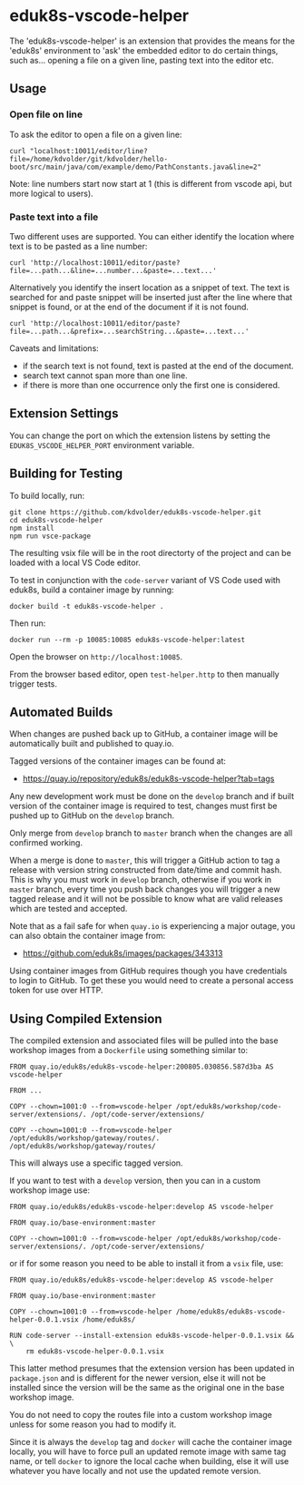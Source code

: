 # eduk8s-vscode-helper

The 'eduk8s-vscode-helper' is an extension that provides the means for the 'eduk8s' environment
to 'ask' the embedded editor to do certain things, such as... opening a file on a given line, 
pasting text into the editor etc. 

## Usage

### Open file on line

To ask the editor to open a file on a given line:

```
curl "localhost:10011/editor/line?file=/home/kdvolder/git/kdvolder/hello-boot/src/main/java/com/example/demo/PathConstants.java&line=2"
```

Note: line numbers start now start at 1 (this is different from vscode api, but more logical to users).

### Paste text into a file

Two different uses are supported. You can either identify the location where text is to be pasted as a 
line number:

```
curl 'http://localhost:10011/editor/paste?file=...path...&line=...number...&paste=...text...'
```

Alternatively you identify the insert location as a snippet of text. The text is searched for and paste
snippet will be inserted just after the line where that snippet is found, or at the end of the document
if it is not found.

```
curl 'http://localhost:10011/editor/paste?file=...path...&prefix=...searchString...&paste=...text...'
```

Caveats and limitations:

- if the search text is not found, text is pasted at the end of the document.
- search text cannot span more than one line.
- if there is more than one occurrence only the first one is considered.

## Extension Settings

You can change the port on which the extension listens by setting the `EDUK8S_VSCODE_HELPER_PORT` environment variable.

## Building for Testing

To build locally, run:

```
git clone https://github.com/kdvolder/eduk8s-vscode-helper.git
cd eduk8s-vscode-helper
npm install
npm run vsce-package
```

The resulting vsix file will be in the root directorty of the project and can be loaded with a local VS Code editor.

To test in conjunction with the ``code-server`` variant of VS Code used with eduk8s, build a container image by running:

```
docker build -t eduk8s-vscode-helper .
```

Then run:

```
docker run --rm -p 10085:10085 eduk8s-vscode-helper:latest
```

Open the browser on ``http://localhost:10085``.

From the browser based editor, open ``test-helper.http`` to then manually trigger tests.

## Automated Builds

When changes are pushed back up to GitHub, a container image will be automatically built and published to quay.io.

Tagged versions of the container images can be found at:

* https://quay.io/repository/eduk8s/eduk8s-vscode-helper?tab=tags

Any new development work must be done on the ``develop`` branch and if built version of the container image is required to test, changes must first be pushed up to GitHub on the ``develop`` branch.

Only merge from ``develop`` branch to ``master`` branch when the changes are all confirmed working.

When a merge is done to ``master``, this will trigger a GitHub action to tag a release with version string constructed from date/time and commit hash. This is why you must work in ``develop`` branch, otherwise if you work in ``master`` branch, every time you push back changes you will trigger a new tagged release and it will not be possible to know what are valid releases which are tested and accepted.

Note that as a fail safe for when ``quay.io`` is experiencing a major outage, you can also obtain the container image from:

* https://github.com/eduk8s/images/packages/343313

Using container images from GitHub requires though you have credentials to login to GitHub. To get these you would need to create a personal access token for use over HTTP.

## Using Compiled Extension

The compiled extension and associated files will be pulled into the base workshop images from a ``Dockerfile`` using something similar to:

```
FROM quay.io/eduk8s/eduk8s-vscode-helper:200805.030856.587d3ba AS vscode-helper

FROM ...

COPY --chown=1001:0 --from=vscode-helper /opt/eduk8s/workshop/code-server/extensions/. /opt/code-server/extensions/

COPY --chown=1001:0 --from=vscode-helper /opt/eduk8s/workshop/gateway/routes/. /opt/eduk8s/workshop/gateway/routes/
```

This will always use a specific tagged version.

If you want to test with a ``develop`` version, then you can in a custom workshop image use:

```
FROM quay.io/eduk8s/eduk8s-vscode-helper:develop AS vscode-helper

FROM quay.io/base-environment:master

COPY --chown=1001:0 --from=vscode-helper /opt/eduk8s/workshop/code-server/extensions/. /opt/code-server/extensions/
```

or if for some reason you need to be able to install it from a ``vsix`` file, use:

```
FROM quay.io/eduk8s/eduk8s-vscode-helper:develop AS vscode-helper

FROM quay.io/base-environment:master

COPY --chown=1001:0 --from=vscode-helper /home/eduk8s/eduk8s-vscode-helper-0.0.1.vsix /home/eduk8s/

RUN code-server --install-extension eduk8s-vscode-helper-0.0.1.vsix && \
    rm eduk8s-vscode-helper-0.0.1.vsix
```

This latter method presumes that the extension version has been updated in ``package.json`` and is different for the newer version, else it will not be installed since the version will be the same as the original one in the base workshop image.

You do not need to copy the routes file into a custom workshop image unless for some reason you had to modify it.

Since it is always the ``develop`` tag and ``docker`` will cache the container image locally, you will have to force pull an updated remote image with same tag name, or tell ``docker`` to ignore the local cache when building, else it will use whatever you have locally and not use the updated remote version.
